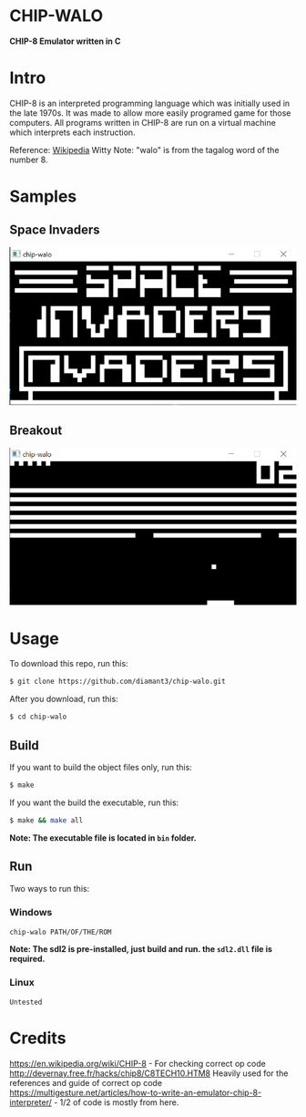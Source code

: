# CHIP-WALO

**CHIP-8 Emulator written in C**

# Intro
CHIP-8 is an interpreted programming language which was initially used in the late 1970s. It was made to allow more easily programed game for those computers. All programs written in CHIP-8 are run on a virtual machine which interprets each instruction.

Reference: [Wikipedia](https://en.wikipedia.org/wiki/CHIP-8)
Witty Note: "walo" is from the tagalog word of the number 8.

# Samples
## Space Invaders
![Space_Invaders.png](sample-images/Space_Invaders.png)

## Breakout
![Breakout.png](sample-images/Breakout.png)

# Usage
To download this repo, run this:
```bash
$ git clone https://github.com/diamant3/chip-walo.git 
``` 
After you download, run this:
```bash
$ cd chip-walo 
 ```
## Build
If you want to build the object files only, run this:

```bash
$ make
``` 

If you want the build the executable, run this:

```bash
$ make && make all
```

**Note: The executable file is located in ``` bin ``` folder.**

## Run
Two ways to run this:

### Windows
```
chip-walo PATH/OF/THE/ROM
```
**Note: The sdl2 is pre-installed, just build and run. the ``` sdl2.dll ``` file is required.**

### Linux
```
Untested
```

# Credits
https://en.wikipedia.org/wiki/CHIP-8 - For checking correct op code<br>
http://devernay.free.fr/hacks/chip8/C8TECH10.HTM8 Heavily used for the references and guide of correct op code<br>
https://multigesture.net/articles/how-to-write-an-emulator-chip-8-interpreter/ - 1/2 of code is mostly from here.<br>


